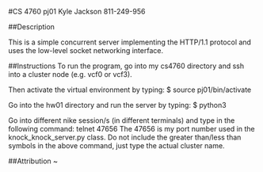 #CS 4760 pj01
Kyle Jackson 811-249-956

##Description

This is a simple concurrent server implementing the HTTP/1.1 protocol and uses the low-level socket networking interface.

##Instructions
To run the program, go into my cs4760 directory and ssh into a cluster node 
(e.g. vcf0 or vcf3).

Then activate the virtual environment by typing:
$ source pj01/bin/activate

Go into the hw01 directory and run the server by typing:
$ python3 

Go into different nike session/s (in different terminals) and type in
the following command:
telnet <cluster> 47656
The 47656 is my port number used in the knock_knock_server.py class. Do not 
include the greater than/less than symbols in the above command, just type the
actual cluster name.

##Attribution
~            
